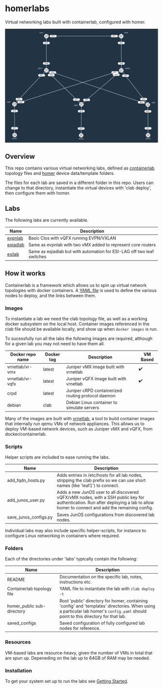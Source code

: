 # homerlabs
Virtual networking labs built with containerlab, configured with homer.

![example topolgy diagram](https://github.com/topranks/homerlabs/raw/main/diagram.png)

## Overview

This repo contains various virtual networking labs, defined as [containerlab](https://containerlab.srlinux.dev/) topology files and  [homer](https://doc.wikimedia.org/homer/master/introduction.html) device data/template folders.

The files for each lab are saved in a different folder in this repo.  Users can change to that directory, instantiate the virtual devices with 'clab deploy', then configure them with homer.

## Labs

The following labs are currently available.

|Name|Description|
|----|-----------|
|[evpnlab](labs/evpnlab/README.md)|Basic Clos with vQFX running EVPN/VXLAN|
|[eqiadlab](labs/eqiadlab/README.md)|Same as evpnlab with two vMX added to represent core routers|
|[esilab](labs/esilab/README.md)|Same as eqiadlab but with automation for ESI-LAG off two leaf switches|

## How it works

Containerlab is a framework which allows us to spin up virtual network topologies with docker containers.  A [YAML file](https://containerlab.dev/manual/topo-def-file/) is used to define the various nodes to deploy, and the links between them.

### Images

To instantiate a lab we need the clab topology file, as well as a working docker subsystem on the local host.  Container images referenced in the clab file should be available locally, and show up when `docker images` is run.

To sucessfully run all the labs the following images are required, although for a given lab you may not need to have them all.

|Docker repo name|Docker tag|Description|VM Based|
|----------------|----------|-----------|--------|
|vrnetlab/vr-vmx | latest   | Juniper vMX image built with vrnetlab |:heavy_check_mark:|
|vrnetlab/vr-vqfx| latest   | Juniper vQFX image built with vrnetlab |:heavy_check_mark:|
|crpd| latest | Juniper cRPD containerized routing protocol daemon | |
|debian|clab | Debian Linux container to simulate servers | |

Many of the images are built with [vrnetlab](https://containerlab.dev/manual/vrnetlab/), a tool to build container images that internally run qemu VMs of network appliances.  This allows us to deploy VM-based network devices, such as Juniper vMX and vQFX, from docker/containerlab.

### Scripts

Helper scripts are included to ease running the labs.

|Name|Description|
|----|-----------|
|add_fqdn_hosts.py|Adds entries in /etc/hosts for all lab nodes, stripping the clab prefix so we can use short names (like 'leaf1') to connect.|
|add_junos_user.py|Adds a new JunOS user to all discovered vQFX/vMX nodes, with a SSH public key for authentication.  Run after deploying a lab to allow homer to connect and add the remaining config.|
|save_junos_configs.py|Saves JunOS configurations from discovered lab nodes.|

Individual labs may also include specific helper-scripts, for instance to configure Linux networking in containers where required.

### Folders

Each of the directories under 'labs' typically contain the following:

|Name|Description|
|----|-----------|
|README|Documentation on the specific lab, notes, instructions etc.|
|Containerlab topology file|YAML file to instantiate the lab with `clab deploy -t`|
|homer_public sub-directory|Root 'public' directory for homer, containing 'config' and 'templates' directories.  When using a particular lab homer's `config.yaml` should point to this directory for that lab.|
|saved_configs<img width=300/>|Saved configuration of fully configured lab nodes for reference.|


### Resources

VM-based labs are resource-heavy, given the number of VMs in total that are spun up.  Depeneding on the lab up to 64GB of RAM may be needed.  

### Installation

To get your system set up to run the labs see [Getting Started](getting_started.md).
